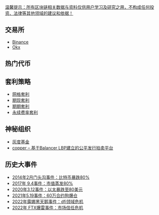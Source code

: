 [温馨提示：所有区块链相关数据与资料仅供用户学习及研究之用，不构成任何投资、法律等其他领域的建议和依据！
]()


## 交易所
- [Binance](https://www.binance.com/zh-CN/)
- [Okx](https://www.okx.com/cn/trade-spot/btc-usdt)

## 热门代币

## 套利策略
- [网格套利](https://blockchaingarden.github.io/blockchain-garden/post/grid-trading.html)
- [期现套利]()
- [期期套利]()
- [永续费率套利]()


## 神秘组织
- [灰度基金](https://blockchaingarden.github.io/blockchain-garden/post/grayscale.html)
- [copper – 基于Balancer LBP建立的公平发行拍卖平台](https://blockchaingarden.github.io/blockchain-garden/post/copper.html)


## 历史大事件
- [2014年2月门头沟事件：比特币暴跌80%]()
- [2017年 9.4事件：市值蒸发80%]()
- [2020年3.12事件：以太暴跌至80美元]()
- [2021年5.19事件：60万合约狗爆仓]()
- [2022年露娜黑天鹅事件：dfi领域危机]()
- [2022年 FTX爆雷事件：市场信任危机]()


